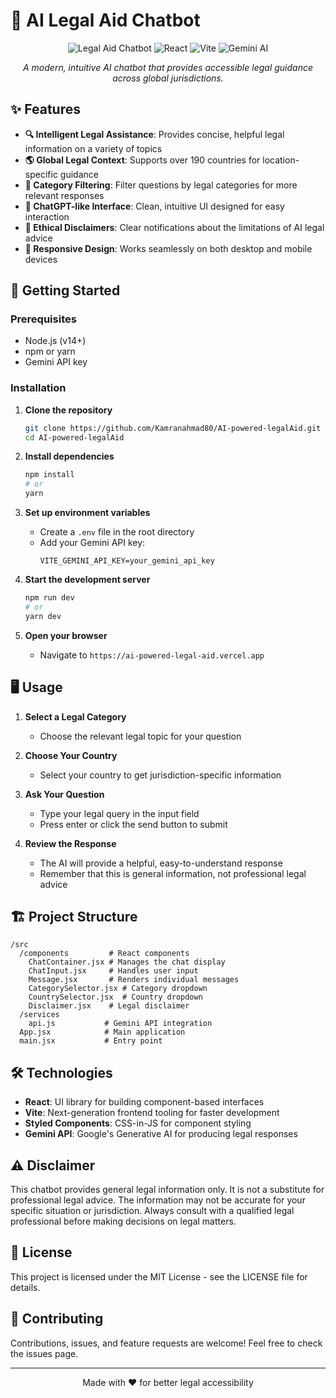 # 🌟 AI Legal Aid Chatbot

<div align="center">

![Legal Aid Chatbot](https://img.shields.io/badge/AI-Legal%20Aid-blue)
![React](https://img.shields.io/badge/React-18.x-61DAFB)
![Vite](https://img.shields.io/badge/Vite-Latest-646CFF)
![Gemini AI](https://img.shields.io/badge/Gemini-AI-8B5CF6)

*A modern, intuitive AI chatbot that provides accessible legal guidance across global jurisdictions.*

</div>

## ✨ Features

- **🔍 Intelligent Legal Assistance**: Provides concise, helpful legal information on a variety of topics
- **🌎 Global Legal Context**: Supports over 190 countries for location-specific guidance
- **🧩 Category Filtering**: Filter questions by legal categories for more relevant responses
- **💬 ChatGPT-like Interface**: Clean, intuitive UI designed for easy interaction
- **🚨 Ethical Disclaimers**: Clear notifications about the limitations of AI legal advice
- **📱 Responsive Design**: Works seamlessly on both desktop and mobile devices

## 🚀 Getting Started

### Prerequisites

- Node.js (v14+)
- npm or yarn
- Gemini API key

### Installation

1. **Clone the repository**
   ```bash
   git clone https://github.com/Kamranahmad80/AI-powered-legalAid.git
   cd AI-powered-legalAid
   ```

2. **Install dependencies**
   ```bash
   npm install
   # or
   yarn
   ```

3. **Set up environment variables**
   - Create a `.env` file in the root directory
   - Add your Gemini API key:
     ```
     VITE_GEMINI_API_KEY=your_gemini_api_key
     ```

4. **Start the development server**
   ```bash
   npm run dev
   # or
   yarn dev
   ```

5. **Open your browser**
   - Navigate to `https://ai-powered-legal-aid.vercel.app`

## 🖥️ Usage

1. **Select a Legal Category**
   - Choose the relevant legal topic for your question

2. **Choose Your Country**
   - Select your country to get jurisdiction-specific information

3. **Ask Your Question**
   - Type your legal query in the input field
   - Press enter or click the send button to submit

4. **Review the Response**
   - The AI will provide a helpful, easy-to-understand response
   - Remember that this is general information, not professional legal advice

## 🏗️ Project Structure

```
/src
  /components         # React components
    ChatContainer.jsx # Manages the chat display
    ChatInput.jsx     # Handles user input
    Message.jsx       # Renders individual messages
    CategorySelector.jsx # Category dropdown
    CountrySelector.jsx  # Country dropdown
    Disclaimer.jsx    # Legal disclaimer
  /services
    api.js           # Gemini API integration
  App.jsx            # Main application
  main.jsx           # Entry point
```

## 🛠️ Technologies

- **React**: UI library for building component-based interfaces
- **Vite**: Next-generation frontend tooling for faster development
- **Styled Components**: CSS-in-JS for component styling
- **Gemini API**: Google's Generative AI for producing legal responses

## ⚠️ Disclaimer

This chatbot provides general legal information only. It is not a substitute for professional legal advice. The information may not be accurate for your specific situation or jurisdiction. Always consult with a qualified legal professional before making decisions on legal matters.

## 📄 License

This project is licensed under the MIT License - see the LICENSE file for details.

## 🤝 Contributing

Contributions, issues, and feature requests are welcome! Feel free to check the issues page.

---

<div align="center">
Made with ❤️ for better legal accessibility
</div>

